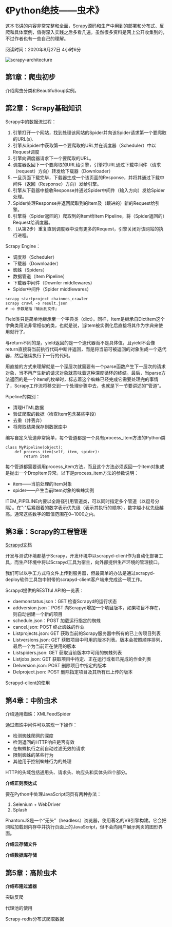 # 《Python绝技——虫术》

这本书讲的内容非常完整和全面，Scrapy源码和生产中用到的部署和分布式、反爬和具体案例，值得深入实践之后多看几遍。虽然很多资料是网上公开收集到的，不过作者也有一些自己的理解。

阅读时间：2020年8月27日 4小时6分

![scrapy-architecture](https://huixiong.oss-cn-beijing.aliyuncs.com/blog/2020-08-24-101024.jpg)

## 第1章：爬虫初步

介绍爬虫分类和BeautifuSoup实例。

## 第2章： Scrapy基础知识

Scrapy中的数据流过程：

1. 引擎打开一个网站，找到处理该网站的Spider并向该Spider请求第一个要爬取的URL(s).
2. 引擎从Spider中获取第一个要爬取的URL并在调度器（Scheduler）中以Request调度
3. 引擎向调度器请求下一个要爬取的URL。
4. 调度器返回下一个要爬取的URL给引擎，引擎将URL通过下载中间件（请求（request）方向）转发给下载器（Downloader）
5. 一旦页面下载完毕，下载器生成一个该页面的Response，并将其通过下载中间件（返回（Response）方向）发给引擎。
6. 引擎从下载器中接收Response并通过Spider中间件（输入方向）发给Spider处理。
7. Spider处理Response并返回爬取到的Item及（跟进的）新的Request给引擎。
8. 引擎将（Spider返回的）爬取到的Item给Item Pipeline，将（Spider返回的）Request给调度器。
9. （从第2步）重复直到调度器中没有更多的Request，引擎关闭对该网站的执行进程。



Scrapy Engine：

* 调度器（Scheduler）
* 下载器（Downloader）
* 蜘蛛（Spiders）
* 数据管道（Item Pipeline）
* 下载器中间件（Downler middlewares）
* Spider中间件（Spider middlewares）



```
scrapy startproject chainnes_crawler
scrapy crawl -o result.json
# -o 参数是指『输出到文件』
```

Field类只是简单地继承至一个字典类（dict）。同样，Item是继承自DictItem这个字典类用法非常相似的类，也就是说，当Item被实例化后直接将其作为字典来使用就行了。

与return不同的是，yield返回的是一个迭代器而不是具体值，且yield不会像return直接将当前执行代码中断并返回，而是将当前可被返回的对象生成一个迭代器，然后继续执行下一行的代码。

用直接的方式来理解就是一个深层次就需要有一个parse函数产生下一层次的请求对象，当不再产生新的请求对象就意味着这种深度循环的终结。最后，当parse方法返回的是一个Item的枚举时，标志着这个蜘蛛已经完成它需要处理完的事情了，Scrapy工作流将移交到一个处理步骤中去，也就是下一节要讲述的"管道"。



Pipeline的类别：

* 清理HTML数据
* 验证爬取的数据（检查Item包含某些字段）
* 去重（并丢弃）
* 将爬取结果保存到数据库中

编写自定义管道非常简单，每个管道都是一个具有process_item方法的Python类

```
class MyPipeline(object):
	def process_item(self, item, spider):
		return item
```

每个管道都需要调用process_item方法，而且这个方法必须返回一个Item对象或是抛出一个DropItem异常。以下是process_item方法的参数说明：

* item——当前处理的Item对象
* spider——产生当前Item对象的蜘蛛实例

ITEM_PIPELINE内要以全路径引用管道类，可以同时指定多个管道（以逗号分隔）。在":"后紧跟着的数字表示优先级（表示其执行的顺序），数字越小优先级越高。通常这些数字的取值范围在0~1000之内。

## 第3章：Scrapy的工程管理

[Scrapyd文档](https://scrapyd.readthedocs.io/en/latest/)

开发与测试环境都基于Scrapy，开发环境中以scrapyd-client作为自动化部署工具，而生产环境中将以Scrapyd工具为宿主，向外部提供生产环境的管理接口。

我们可以以手工方式将文件上传到服务器，但最简单的办法是通过scrapyd-deploy软件工具包中附带的scrapyd-client客户端来完成这一项工作。

Scrapyd提供的RESTful API的一览表：

* daemonstatus.json：GET 检查Scrapyd的运行状态
* addversion.json：POST 向Scrapyd增加一个项目版本，如果项目不存在，则自动创建一个新的项目
* schedule.json：POST  加载运行指定的蜘蛛
* cancel.json:   POST  终止蜘蛛的作业
* Listprojects.json:  GET  获取当前的Scrapy服务器中所有的已上传项目列表
* Listversions.json: GET 获取项目中可用的版本列表。版本会按照顺序排列，最后一个为当前正在使用的版本
* Listspiders.json: GET  获取当前版本中可用的蜘蛛列表
* Listjobs.json: GET  获取项目中待定、正在运行或者已完成的作业列表
* Delversion.json: POST  删除项目中指定的版本
* Delproject.json: POST  删除指定项目及其所有已上传的版本

Scrapyd-client的使用

## 第4章：中阶虫术

介绍通用蜘蛛：XMLFeedSpider

通过蜘蛛中间件可以实现一下操作：

* 检测蜘蛛爬网的深度
* 检测返回的HTTP响应是否有效
* 在蜘蛛执行之前自动过滤无效的请求
* 限制蜘蛛的某些行为
* 其他用于控制蜘蛛行为的处理



HTTP的头域包括通用头、请求头、响应头和实体头四个部分。

**介绍正则表达式**

要在Python中处理JavaScript网页有两种办法：

1. Selenium + WebDriver
2. Splash

PhantomJS是一个“无头”（headless）浏览器，使用著名的V8引擎构建。它会把网站加载到内存中并执行页面上的JavaScript，但不会向用户展示网页的图形界面。

**介绍云存储文件**

**介绍数据库存储**

## 第5章：高阶虫术

**介绍布隆过滤器**

突破反爬

代理池的使用

Scrapy-redis分布式爬取数据



